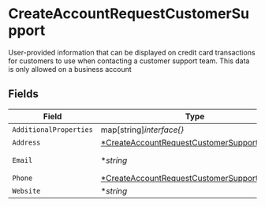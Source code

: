 # CreateAccountRequestCustomerSupport

User-provided information that can be displayed on credit card transactions for customers to use when contacting a customer support team. This data is only allowed on a business account


## Fields

| Field                                                                                                            | Type                                                                                                             | Required                                                                                                         | Description                                                                                                      | Example                                                                                                          |
| ---------------------------------------------------------------------------------------------------------------- | ---------------------------------------------------------------------------------------------------------------- | ---------------------------------------------------------------------------------------------------------------- | ---------------------------------------------------------------------------------------------------------------- | ---------------------------------------------------------------------------------------------------------------- |
| `AdditionalProperties`                                                                                           | map[string]*interface{}*                                                                                         | :heavy_minus_sign:                                                                                               | N/A                                                                                                              |                                                                                                                  |
| `Address`                                                                                                        | [*CreateAccountRequestCustomerSupportAddress](../../models/shared/createaccountrequestcustomersupportaddress.md) | :heavy_minus_sign:                                                                                               | N/A                                                                                                              |                                                                                                                  |
| `Email`                                                                                                          | **string*                                                                                                        | :heavy_minus_sign:                                                                                               | Email Address                                                                                                    | amanda@classbooker.dev                                                                                           |
| `Phone`                                                                                                          | [*CreateAccountRequestCustomerSupportPhone](../../models/shared/createaccountrequestcustomersupportphone.md)     | :heavy_minus_sign:                                                                                               | N/A                                                                                                              |                                                                                                                  |
| `Website`                                                                                                        | **string*                                                                                                        | :heavy_minus_sign:                                                                                               | N/A                                                                                                              | www.wholebodyfitnessgym.com                                                                                      |